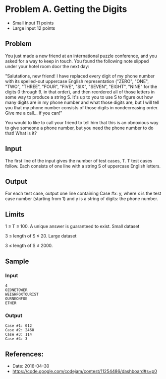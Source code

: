 # Problem A. Getting the Digits

* Small input 11 points
* Large input 12 points

## Problem

You just made a new friend at an international puzzle conference, and you asked for a way to keep in touch. You found the following note slipped under your hotel room door the next day:

"Salutations, new friend! I have replaced every digit of my phone number with its spelled-out uppercase English representation ("ZERO", "ONE", "TWO", "THREE", "FOUR", "FIVE", "SIX", "SEVEN", "EIGHT", "NINE" for the digits 0 through 9, in that order), and then reordered all of those letters in some way to produce a string S. It's up to you to use S to figure out how many digits are in my phone number and what those digits are, but I will tell you that my phone number consists of those digits in nondecreasing order. Give me a call... if you can!"

You would to like to call your friend to tell him that this is an obnoxious way to give someone a phone number, but you need the phone number to do that! What is it?

## Input

The first line of the input gives the number of test cases, T. T test cases follow. Each consists of one line with a string S of uppercase English letters.

## Output

For each test case, output one line containing Case #x: y, where x is the test case number (starting from 1) and y is a string of digits: the phone number.

## Limits

1 ≤ T ≤ 100.
A unique answer is guaranteed to exist.
Small dataset

3 ≤ length of S ≤ 20.
Large dataset

3 ≤ length of S ≤ 2000.

## Sample

### Input
```
4
OZONETOWER
WEIGHFOXTOURIST
OURNEONFOE
ETHER
```

### Output
```
Case #1: 012
Case #2: 2468
Case #3: 114
Case #4: 3
```

## References:
* Date: 2016-04-30
* https://code.google.com/codejam/contest/11254486/dashboard#s=p0
